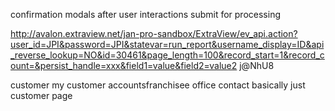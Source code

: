 confirmation modals after user interactions
submit for processing 
    

http://avalon.extraview.net/jan-pro-sandbox/ExtraView/ev_api.action?user_id=JPI&password=JPI&statevar=run_report&username_display=ID&api_reverse_lookup=NO&id=30461&page_length=100&record_start=1&record_count=&persist_handle=xxx&field1=value&field2=value2
j@NhU8



customer
    my customer accountsfranchisee
    office
    contact
    basically just customer page
    